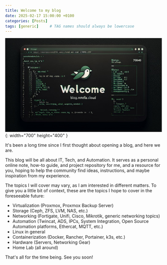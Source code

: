 ```yaml
---
title: Welcome to my blog
date: 2025-02-17 15:00:00 +0100
categories: [Posts]
tags: [generic]     # TAG names should always be lowercase
---
```

![Desktop View](/assets/img/welcome2.png){: width="700" height="400" }

It's been a long time since I first thought about opening a blog, and here we are.

This blog will be all about IT, Tech, and Automation. It serves as a personal online note, how-to guide, and project repository for me, and a resource for you, hoping to help the community find ideas, instructions, and maybe inspiration from my experience.

The topics I will cover may vary, as I am interested in different matters. To give you a little bit of context, these are the topics I hope to cover in the foreseeable future:

- Virtualization (Proxmox, Proxmox Backup Server)
- Storage (Ceph, ZFS, LVM, NAS, etc.)
- Networking (Fortigate, Unifi, Cisco, Mikrotik, generic networking topics)
- Automation (Twincat, ADS, IPCs, System Integration, Open Source Automation platforms, Ethercat, MQTT, etc.)
- Linux in general
- Containerization (Docker, Rancher, Portainer, k3s, etc.)
- Hardware (Servers, Networking Gear)
- Home Lab (all around)

That's all for the time being. See you soon!
